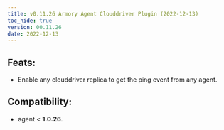 ```yaml
---
title: v0.11.26 Armory Agent Clouddriver Plugin (2022-12-13)
toc_hide: true
version: 00.11.26
date: 2022-12-13
---
```


## Feats:
- Enable any clouddriver replica to get the ping event from any agent.
## Compatibility:
- agent < **1.0.26**. 
